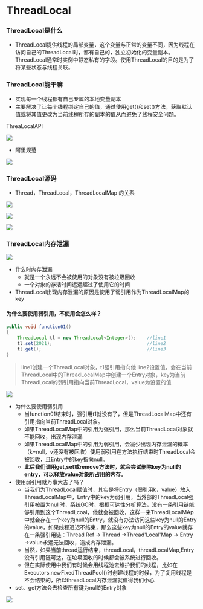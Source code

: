 # ThreadLocal

### ThreadLocal是什么

-   ThreadLocal提供线程的局部变量，这个变量与正常的变量不同，因为线程在访问自己的ThreadLocal时，都有自己的，独立初始化的变量副本。ThreadLocal通常时实例中静态私有的字段。使用ThreadLocal的目的是为了将某些状态与线程关联。&#x20;

### ThreadLocal能干嘛

-   实现每一个线程都有自己专属的本地变量副本
-   主要解决了让每个线程绑定自己的值，通过使用get()和set()方法，获取默认值或将其值更改为当前线程所存的副本的值从而避免了线程安全问题。

ThreaLocalAPI

![](https://notes-pic-cjs.oss-cn-chengdu.aliyuncs.com/obsidian/image_nPOuqdon4d.png)

-   阿里规范

![](https://notes-pic-cjs.oss-cn-chengdu.aliyuncs.com/obsidian/image_4zkuQs12vV.png)

### ThreadLocal源码

-   Thread，ThreadLocal，ThreadLocalMap 的关系

![](https://notes-pic-cjs.oss-cn-chengdu.aliyuncs.com/obsidian/image_-SagFhG5Jp.png)

![](https://notes-pic-cjs.oss-cn-chengdu.aliyuncs.com/obsidian/image_4097yxprpa.png)

![](https://notes-pic-cjs.oss-cn-chengdu.aliyuncs.com/obsidian/image_393Dyzponm.png)

### ThreadLocal内存泄漏

![](https://notes-pic-cjs.oss-cn-chengdu.aliyuncs.com/obsidian/image_rrKLlmBs8H.png)

-   什么时内存泄漏
    -   就是一个永远不会被使用的对象没有被垃圾回收
    -   一个对象的存活时间远远超过了使用它的时间
-   ThreadLocal出现内存泄漏的原因是使用了弱引用作为ThreadLocalMap的key

#### 为什么要使用弱引用，不使用会怎么样？

```java
public void function01()
{
    ThreadLocal tl = new ThreadLocal<Integer>();    //line1
    tl.set(2021);                                   //line2
    tl.get();                                       //line3
}

```

> line1创建一个ThreadLocal对象，t1强引用指向他
> line2设置值，会在当前ThreadLocal中的ThreadLocalMap中创建一个Entry对象，key为当前ThreadLocal的弱引用指向当前ThreadLocal，value为设置的值

![](https://notes-pic-cjs.oss-cn-chengdu.aliyuncs.com/obsidian/image_wFAvCAb3zS.png)

-   为什么要使用弱引用
    -   当function01结束时，强引用t1就没有了，但是ThreadLocalMap中还有引用指向当前ThreadLocal对象。
    -   如果ThreadLocalMap中的引用为强引用，那么当前ThreadLocal对象就不能回收，出现内存泄漏
    -   如果ThreadLocalMap中的引用为弱引用，会减少出现内存泄漏的概率（k=null，v还没有被回收）使用弱引用在方法执行结束时ThreadLocal会被回收，且Entry中的key指向null。
    -   **此后我们调用get,set或remove方法时，就会尝试删除key为null的entry，可以释放value对象所占用的内存。**
-   使用弱引用就万事大吉了吗？
    -   当我们为ThreadLocal赋值时，其实是将Entry（弱引用k，value）放入ThreadLocalMap中，Entry中的key为弱引用，当外部的ThreadLocal强引用被置为null时，系统GC时，根据可达性分析算法，没有一条引用链能够引用到这个ThreadLcoal，他就会被回收，这样一来ThreadLocalMAp中就会存在一个key为null的Entry，就没有办法访问这些key为null的Entry的value，如果线程迟迟不结束，那么这些key为null的Entry的value就存在一条强引用链：Thread Ref → Thread →Thread'Local'Map → Entry →value永远无法回收，造成内存泄漏。
    -   当然，如果当前thread运行结束，threadLocal，threadLocalMap,Entry没有引用链可达，在垃圾回收的时候都会被系统进行回收。
    -   但在实际使用中我们有时候会用线程池去维护我们的线程，比如在Executors.newFixedThreadPool()时创建线程的时候，为了复用线程是不会结束的，所以threadLocal内存泄漏就值得我们小心
-   set、get方法会去检查所有键为null的Entry对象

![](https://notes-pic-cjs.oss-cn-chengdu.aliyuncs.com/obsidian/image_lc7vIEOUe7.png)
